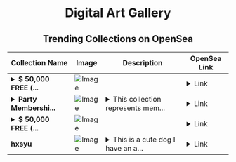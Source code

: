 <div align="center">

# Digital Art Gallery

## Trending Collections on OpenSea

| Collection Name                       | Image                                                                                     | Description                       | OpenSea Link                                                                                          |
|---------------------------------------|-------------------------------------------------------------------------------------------|-----------------------------------|--------------------------------------------------------------------------------------------------------|
| **<details><summary>$ 50,000 FREE (...</summary>$ 50,000 FREE (EventQ.io)</details>** | ![Image](https://i.seadn.io/s/raw/files/ff2c14f40548d92ced8b9521d4c873dd.png?w=500&auto=format?w=200&auto=format) |  | <details><summary>Link</summary>[$ 50,000 FREE (EventQ.io)](https://opensea.io/collection/50000-free-eventq-io-2060)</details> |
| **<details><summary>Party Membershi...</summary>Party Memberships: Gatedr</details>** | ![Image](https://i.seadn.io/s/raw/files/d927d3099257832e7e94bc703b32b1e5.png?w=500&auto=format?w=200&auto=format) | <details><summary>This collection represents mem...</summary>This collection represents memberships in the following Party: Gatedr. Head to https://base.party.app/party/0x2050ededf6e43631f54bdf439827c3924b50cfbd to view the Party's latest activity.</details> | <details><summary>Link</summary>[Party Memberships: Gatedr](https://opensea.io/collection/party-memberships-gatedr)</details> |
| **<details><summary>$ 50,000 FREE (...</summary>$ 50,000 FREE (EventQ.io)</details>** | ![Image](https://i.seadn.io/s/raw/files/ff2c14f40548d92ced8b9521d4c873dd.png?w=500&auto=format?w=200&auto=format) |  | <details><summary>Link</summary>[$ 50,000 FREE (EventQ.io)](https://opensea.io/collection/50000-free-eventq-io-2059)</details> |
| **hxsyu** | ![Image](https://i.seadn.io/s/raw/files/33206697aa29e41cb0197896309d1697.jpg?w=500&auto=format?w=200&auto=format) | <details><summary>This is a cute dog I have an a...</summary>This is a cute dog I have an adorable pet dog named Bax. Bax is a lively and lovely Labrador Retriever with a shiny, jet-black coat. He has been a part of our family for two years, bringing endless laughter and joy into our live</details> | <details><summary>Link</summary>[hxsyu](https://opensea.io/collection/hxsyu)</details> |

</div>